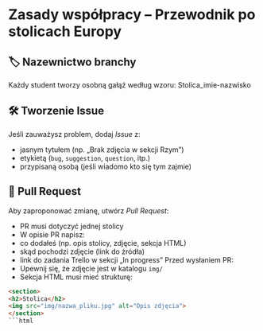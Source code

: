 # Zasady współpracy – Przewodnik po stolicach Europy

## 🏷️ Nazewnictwo branchy

Każdy student tworzy osobną gałąź według wzoru:
Stolica_imie-nazwisko

## 🛠️ Tworzenie Issue

Jeśli zauważysz problem, dodaj *Issue* z:
- jasnym tytułem (np. „Brak zdjęcia w sekcji Rzym”)
- etykietą (`bug`, `suggestion`, `question`, itp.)
- przypisaną osobą (jeśli wiadomo kto się tym zajmie)

## 🔀 Pull Request

Aby zaproponować zmianę, utwórz *Pull Request*:
- PR musi dotyczyć jednej stolicy
- W opisie PR napisz:
- co dodałeś (np. opis stolicy, zdjęcie, sekcja HTML)
- skąd pochodzi zdjęcie (link do źródła)
- link do zadania Trello w sekcji „In progress”
Przed wysłaniem PR:
- Upewnij się, że zdjęcie jest w katalogu `img/`
- Sekcja HTML musi mieć strukturę:
```html
<section>
<h2>Stolica</h2>
<img src="img/nazwa_pliku.jpg" alt="Opis zdjęcia">
</section>
```html
